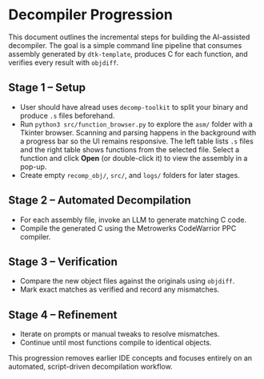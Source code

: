 # Decompiler Progression

This document outlines the incremental steps for building the AI-assisted decompiler. The goal is a simple command line pipeline that consumes assembly generated by `dtk-template`, produces C for each function, and verifies every result with `objdiff`.

## Stage 1 – Setup
- User should have alread uses `decomp-toolkit` to split your binary and produce `.s` files beforehand.
- Run `python3 src/function_browser.py` to explore the `asm/` folder with a Tkinter browser. Scanning and parsing happens in the background with a progress bar so the UI remains responsive. The left table lists `.s` files and the right table shows functions from the selected file. Select a function and click **Open** (or double-click it) to view the assembly in a pop-up.
- Create empty `recomp_obj/`, `src/`, and `logs/` folders for later stages.

## Stage 2 – Automated Decompilation
- For each assembly file, invoke an LLM to generate matching C code.
- Compile the generated C using the Metrowerks CodeWarrior PPC compiler.

## Stage 3 – Verification
- Compare the new object files against the originals using `objdiff`.
- Mark exact matches as verified and record any mismatches.

## Stage 4 – Refinement
- Iterate on prompts or manual tweaks to resolve mismatches.
- Continue until most functions compile to identical objects.

This progression removes earlier IDE concepts and focuses entirely on an automated, script-driven decompilation workflow.
